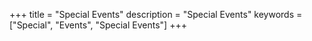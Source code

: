 +++
title = "Special Events"
description = "Special Events"
keywords = ["Special", "Events", "Special Events"]
+++

